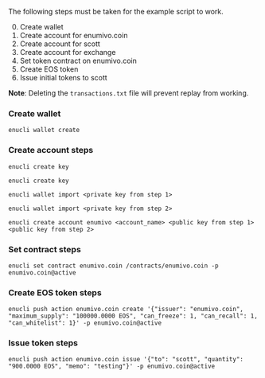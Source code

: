 The following steps must be taken for the example script to work.

0. Create wallet
0. Create account for enumivo.coin
0. Create account for scott
0. Create account for exchange
0. Set token contract on enumivo.coin
0. Create EOS token
0. Issue initial tokens to scott

**Note**:
Deleting the `transactions.txt` file will prevent replay from working.


### Create wallet
`enucli wallet create`

### Create account steps
`enucli create key`

`enucli create key`

`enucli wallet import <private key from step 1>`

`enucli wallet import <private key from step 2>`

`enucli create account enumivo <account_name> <public key from step 1> <public key from step 2>`

### Set contract steps
`enucli set contract enumivo.coin /contracts/enumivo.coin -p enumivo.coin@active`

### Create EOS token steps
`enucli push action enumivo.coin create '{"issuer": "enumivo.coin", "maximum_supply": "100000.0000 EOS", "can_freeze": 1, "can_recall": 1, "can_whitelist": 1}' -p enumivo.coin@active`

### Issue token steps
`enucli push action enumivo.coin issue '{"to": "scott", "quantity": "900.0000 EOS", "memo": "testing"}' -p enumivo.coin@active`
